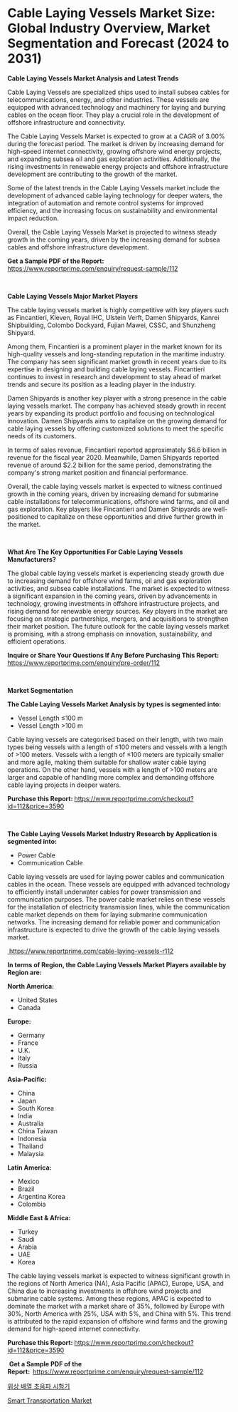 <p><h1>Cable Laying Vessels Market Size: Global Industry Overview, Market Segmentation and Forecast (2024 to 2031)</h1></p><p><strong>Cable Laying Vessels Market Analysis and Latest Trends</strong></p>
<p><p>Cable Laying Vessels are specialized ships used to install subsea cables for telecommunications, energy, and other industries. These vessels are equipped with advanced technology and machinery for laying and burying cables on the ocean floor. They play a crucial role in the development of offshore infrastructure and connectivity.</p><p>The Cable Laying Vessels Market is expected to grow at a CAGR of 3.00% during the forecast period. The market is driven by increasing demand for high-speed internet connectivity, growing offshore wind energy projects, and expanding subsea oil and gas exploration activities. Additionally, the rising investments in renewable energy projects and offshore infrastructure development are contributing to the growth of the market.</p><p>Some of the latest trends in the Cable Laying Vessels market include the development of advanced cable laying technology for deeper waters, the integration of automation and remote control systems for improved efficiency, and the increasing focus on sustainability and environmental impact reduction.</p><p>Overall, the Cable Laying Vessels Market is projected to witness steady growth in the coming years, driven by the increasing demand for subsea cables and offshore infrastructure development.</p></p>
<p><strong>Get a Sample PDF of the Report:&nbsp;</strong> <a href="https://www.reportprime.com/enquiry/request-sample/112">https://www.reportprime.com/enquiry/request-sample/112</a></p>
<p>&nbsp;</p>
<p><strong>Cable Laying Vessels Major Market Players</strong></p>
<p><p>The cable laying vessels market is highly competitive with key players such as Fincantieri, Kleven, Royal IHC, Ulstein Verft, Damen Shipyards, Kanrei Shipbuilding, Colombo Dockyard, Fujian Mawei, CSSC, and Shunzheng Shipyard. </p><p>Among them, Fincantieri is a prominent player in the market known for its high-quality vessels and long-standing reputation in the maritime industry. The company has seen significant market growth in recent years due to its expertise in designing and building cable laying vessels. Fincantieri continues to invest in research and development to stay ahead of market trends and secure its position as a leading player in the industry.</p><p>Damen Shipyards is another key player with a strong presence in the cable laying vessels market. The company has achieved steady growth in recent years by expanding its product portfolio and focusing on technological innovation. Damen Shipyards aims to capitalize on the growing demand for cable laying vessels by offering customized solutions to meet the specific needs of its customers.</p><p>In terms of sales revenue, Fincantieri reported approximately $6.6 billion in revenue for the fiscal year 2020. Meanwhile, Damen Shipyards reported revenue of around $2.2 billion for the same period, demonstrating the company's strong market position and financial performance.</p><p>Overall, the cable laying vessels market is expected to witness continued growth in the coming years, driven by increasing demand for submarine cable installations for telecommunications, offshore wind farms, and oil and gas exploration. Key players like Fincantieri and Damen Shipyards are well-positioned to capitalize on these opportunities and drive further growth in the market.</p></p>
<p>&nbsp;</p>
<p><strong>What Are The Key Opportunities For Cable Laying Vessels Manufacturers?</strong></p>
<p><p>The global cable laying vessels market is experiencing steady growth due to increasing demand for offshore wind farms, oil and gas exploration activities, and subsea cable installations. The market is expected to witness a significant expansion in the coming years, driven by advancements in technology, growing investments in offshore infrastructure projects, and rising demand for renewable energy sources. Key players in the market are focusing on strategic partnerships, mergers, and acquisitions to strengthen their market position. The future outlook for the cable laying vessels market is promising, with a strong emphasis on innovation, sustainability, and efficient operations.</p></p>
<p><strong>Inquire or Share Your Questions If Any Before Purchasing This Report:</strong> <a href="https://www.reportprime.com/enquiry/pre-order/112">https://www.reportprime.com/enquiry/pre-order/112</a></p>
<p>&nbsp;</p>
<p><strong>Market Segmentation</strong></p>
<p><strong>The Cable Laying Vessels Market Analysis by types is segmented into:</strong></p>
<p><ul><li>Vessel Length ≤100 m</li><li>Vessel Length >100 m</li></ul></p>
<p><p>Cable laying vessels are categorised based on their length, with two main types being vessels with a length of ≤100 meters and vessels with a length of >100 meters. Vessels with a length of ≤100 meters are typically smaller and more agile, making them suitable for shallow water cable laying operations. On the other hand, vessels with a length of >100 meters are larger and capable of handling more complex and demanding offshore cable laying projects in deeper waters.</p></p>
<p><strong>Purchase this Report:&nbsp;</strong><a href="https://www.reportprime.com/checkout?id=112&price=3590">https://www.reportprime.com/checkout?id=112&price=3590</a></p>
<p>&nbsp;</p>
<p><strong>The Cable Laying Vessels Market Industry Research by Application is segmented into:</strong></p>
<p><ul><li>Power Cable</li><li>Communication Cable</li></ul></p>
<p><p>Cable laying vessels are used for laying power cables and communication cables in the ocean. These vessels are equipped with advanced technology to efficiently install underwater cables for power transmission and communication purposes. The power cable market relies on these vessels for the installation of electricity transmission lines, while the communication cable market depends on them for laying submarine communication networks. The increasing demand for reliable power and communication infrastructure is expected to drive the growth of the cable laying vessels market.</p></p>
<p><a href="https://www.reportprime.com/cable-laying-vessels-r112">&nbsp;https://www.reportprime.com/cable-laying-vessels-r112</a></p>
<p><strong>In terms of Region, the Cable Laying Vessels Market Players available by Region are:</strong></p>
<p>
    <p> <strong> North America: </strong>
        <ul>
            <li>United States</li>
            <li>Canada</li>
        </ul>
        </p> 
    <p> <strong> Europe: </strong>
        <ul>
            <li>Germany</li>
            <li>France</li>
            <li>U.K.</li>
            <li>Italy</li>
            <li>Russia</li>
        </ul>
        </p> 
    <p> <strong> Asia-Pacific: </strong>
        <ul>
            <li>China</li>
            <li>Japan</li>
            <li>South Korea</li>
            <li>India</li>
            <li>Australia</li>
            <li>China Taiwan</li>
            <li>Indonesia</li>
            <li>Thailand</li>
            <li>Malaysia</li>
        </ul>
        </p> 
    <p> <strong> Latin America: </strong>
        <ul>
            <li>Mexico</li>
            <li>Brazil</li>
            <li>Argentina Korea</li>
            <li>Colombia</li>
        </ul>
        </p> 
    <p> <strong> Middle East & Africa: </strong>
        <ul>
            <li>Turkey</li>
            <li>Saudi</li>
            <li>Arabia</li>
            <li>UAE</li>
            <li>Korea</li>
        </ul>
    </p>
    </p>
<p><p>The cable laying vessels market is expected to witness significant growth in the regions of North America (NA), Asia Pacific (APAC), Europe, USA, and China due to increasing investments in offshore wind projects and submarine cable systems. Among these regions, APAC is expected to dominate the market with a market share of 35%, followed by Europe with 30%, North America with 25%, USA with 5%, and China with 5%. This trend is attributed to the rapid expansion of offshore wind farms and the growing demand for high-speed internet connectivity.</p></p>
<p><strong>Purchase this Report: </strong><a href="https://www.reportprime.com/checkout?id=112&price=3590">https://www.reportprime.com/checkout?id=112&price=3590</a></p>
<p>&nbsp;<strong>Get a Sample PDF of the Report:&nbsp;&nbsp;</strong><a href="https://www.reportprime.com/enquiry/request-sample/112">https://www.reportprime.com/enquiry/request-sample/112</a></p>
<p><strong></strong></p>
<p><p><a href="https://github.com/lzrvbyqzftro57/Market-Research-Report-List-2/blob/main/745504967135.md">위상 배열 초음파 시험기</a></p><p><a href="https://view.publitas.com/reportprime-1/smart-transportation-market-comprehensive-assessment-by-type-application-and-geography/">Smart Transportation Market</a></p></p>
